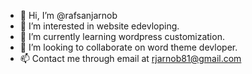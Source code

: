 - 👋 Hi, I’m @rafsanjarnob
- 👀 I’m interested in website edevloping.
- 🌱 I’m currently learning wordpress customization.
- 💞️ I’m looking to collaborate on word theme devloper.
- 📫 Contact me through email at rjarnob81@gmail.com

<!---
rafsanjarnob/rafsanjarnob is a ✨ special ✨ repository because its `README.md` (this file) appears on your GitHub profile.
You can click the Preview link to take a look at your changes.
--->
